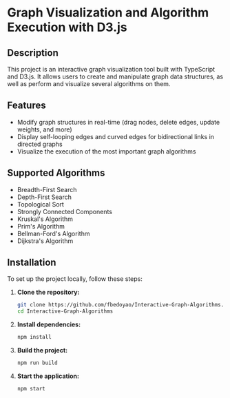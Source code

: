 # Graph Visualization and Algorithm Execution with D3.js

## Description
This project is an interactive graph visualization tool built with TypeScript and D3.js. It allows users to create and manipulate graph data structures, as well as perform and visualize several algorithms on them.

## Features
- Modify graph structures in real-time (drag nodes, delete edges, update weights, and more)
- Display self-looping edges and curved edges for bidirectional links in directed graphs
- Visualize the execution of the most important graph algorithms

## Supported Algorithms
- Breadth-First Search
- Depth-First Search
- Topological Sort
- Strongly Connected Components
- Kruskal's Algorithm
- Prim's Algorithm
- Bellman-Ford's Algorithm
- Dijkstra's Algorithm   

## Installation
To set up the project locally, follow these steps:

1. **Clone the repository:**
   ```bash
   git clone https://github.com/fbedoyao/Interactive-Graph-Algorithms.git
   cd Interactive-Graph-Algorithms
1. **Install dependencies:**
   ```bash
   npm install
1. **Build the project:**
   ```bash
   npm run build
1. **Start the application:**
   ```bash
   npm start
